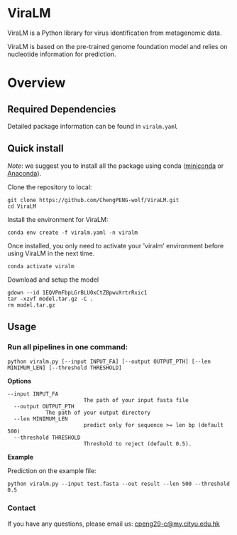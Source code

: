 # ViraLM

ViraLM is a Python library for virus identification from metagenomic data.

ViraLM is based on the pre-trained genome foundation model and relies on nucleotide information for prediction.

# Overview

## Required Dependencies

Detailed package information can be found in `viralm.yaml`


## Quick install

*Note*: we suggest you to install all the package using conda ([miniconda](https://docs.conda.io/en/latest/miniconda.html) or [Anaconda](https://anaconda.org/)).

Clone the repository to local:

```
git clone https://github.com/ChengPENG-wolf/ViraLM.git
cd ViraLM
```

Install the environment for ViraLM:

```
conda env create -f viralm.yaml -n viralm
```

Once installed, you only need to activate your 'viralm' environment before using ViraLM in the next time.

```
conda activate viralm
```

Download and setup the model

```
gdown --id 1EQVPmFbpLGrBLU0xCtZBpwvXrtrRxic1
tar -xzvf model.tar.gz -C .
rm model.tar.gz
```



## Usage

### Run all pipelines in one command:

```
python viralm.py [--input INPUT_FA] [--output OUTPUT_PTH] [--len MINIMUM_LEN] [--threshold THRESHOLD]
```

**Options**

```
--input INPUT_FA
                        The path of your input fasta file
  --output OUTPUT_PTH
			The path of your output directory
  --len MINIMUM_LEN
                        predict only for sequence >= len bp (default 500)
  --threshold THRESHOLD
                        Threshold to reject (default 0.5).
```

**Example**

Prediction on the example file:

```
python viralm.py --input test.fasta --out result --len 500 --threshold 0.5
```

### Contact

If you have any questions, please email us: cpeng29-c@my.cityu.edu.hk


